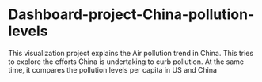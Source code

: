 # Dashboard-project-China-pollution-levels
This visualization project explains the Air pollution trend in China. This tries to explore the efforts China is undertaking to curb pollution. At the same time, it compares the pollution levels per capita in US and China
